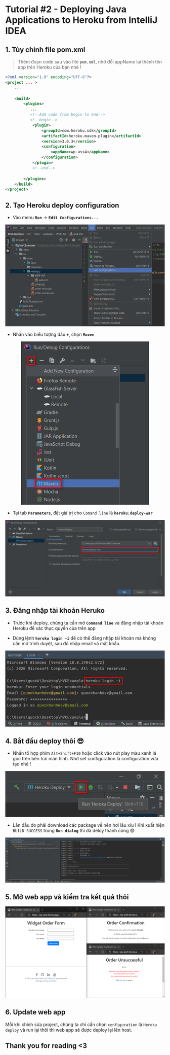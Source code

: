 # Tutorial #2 - Deploying Java Applications to Heroku from IntelliJ IDEA

## 1. Tùy chỉnh file pom.xml
> Thêm đoạn code sau vào file **`pom.xml`**, nhớ đổi appName lại thành tên app trên Heroku của bạn nhé !
```xml
<?xml version="1.0" encoding="UTF-8"?>
<project ... >
    ...

    <build>
        <plugins>
           ...
           <!--Add code from begin to end-->
           <!--begin-->
            <plugin>
                <groupId>com.heroku.sdk</groupId>
                <artifactId>heroku-maven-plugin</artifactId>
                <version>3.0.3</version>
                <configuration>
                    <appName>wp-ass4</appName>
                </configuration>
            </plugin>
            <!--end-->

        </plugins>
    </build>
</project>
```

## 2. Tạo Heroku deploy configuration

- Vào menu **`Run`** -> **`Edit Configurations...`** 
<p align="center"><img src="img/tut-1/12.png"></p>

- Nhấn vào biểu tượng dấu **`+`**, chọn **`Maven`**
<p align="center"><img src="img/tut-2/00_add_maven.png"></p>

- Tại tab **`Parameters`**, đặt giá trị cho `Comand line` là **`heroku:deploy-war`**
<p align="center"><img src="img/tut-2/01.png"></p>

## 3. Đăng nhập tài khoản Heruko

- Trước khi deploy, chúng ta cần mở **`Command line`** và đăng nhập tài khoản Heroku để xác thực quyền của trên app

- Dùng lệnh **`heroku login -i`** để có thể đăng nhập tài khoản mà không cần mở trình duyệt, sau đó nhập email và mật khẩu.
<p align="center"><img src="img/tut-2/02.png"></p>

## 4. Bắt đầu deploy thôi 😎

- Nhấn tổ hợp phím `Alt+Shift+F10` hoặc click vào nút play màu xanh lá góc trên bên trái màn hình. Nhớ set configuration là configuration vừa tạo nhé !
<p align="center"><img src="img/tut-2/03.png"></p>

- Lần đầu do phải download các package về nên hơi lâu xíu ! Khi xuất hiện `BUILD SUCCESS` trong **`Run dialog`** thì đã deloy thành công 😎
<p align="center"><img src="img/tut-2/04.png"></p>

## 5. Mở web app và kiểm tra kết quả thôi 
<p align="center"><img src="img/tut-2/result.png"></p>

## 6. Update web app
Mỗi khi chỉnh sửa project, chúng ta chỉ cần chọn `configuration` là `Heroku deploy` và run lại thôi thì web app sẽ được deploy lại lên host.

## Thank you for reading <3